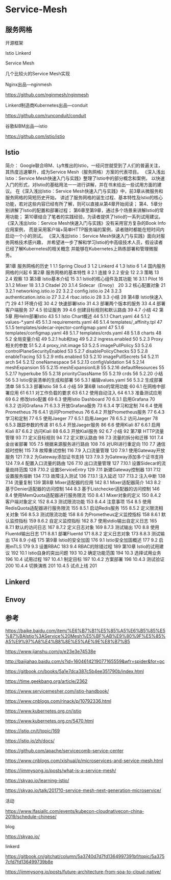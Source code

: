 # Service-Mesh

## 服务网格

开源框架

Istio
Linkerd

Service Mesh

几个比较火的Service Mesh实现

Nginx出品—nginmesh

https://github.com/nginmesh/nginmesh

Linkerd制造商Kubernetes出品—conduit

https://github.com/runconduit/conduit

谷歌&IBM出品—istio

https://github.com/istio/istio


## Istio

简介：
    Google联合IBM、Lyft推出的Istio，一经问世就受到了人们的普遍关注，其热度迅速攀升，成为Service Mesh（服务网格）方案的代表项目。
    《深入浅出Istio：Service Mesh快速入门与实践》整理了Istio中的部分概念和案例，
    以快速入门的形式，对Istio的基础用法一一进行讲解，并在书末给出一些试用方面的建议。
    在《深入浅出Istio：Service Mesh快速入门与实践》中，前3章从微服务和服务网格的简短历史开始，
    讲述了服务网格的诞生过程、基本特性及Istio的核心功能，若对这些内容已经有所了解，则可以直接从第4章开始阅读；
    第4、5章分别讲解了Istio的配置和部署过程；
    第6章至第9章，通过多个场景来讲解Istio的常用功能；
    第10章结合了笔者的实践经验，为读者提供了Istio的一系列试用建议。
    《深入浅出Istio：Service Mesh快速入门与实践》没有采用官方复杂的Book Info应用案例，
    而是采用客户端+简单HTTP服务端的案例，读者随时都能在短时间内启动一个小的测试。
    《深入浅出Istio：Service Mesh快速入门与实践》面向对服务网格技术感兴趣，
    并希望进一步了解和学习Istio的中高级技术人员，假设读者已经了解Kubernetes的相关概念
    并能够在Kubernetes上熟练部署和管理微服务。

第1章 服务网格的历史 1
1.1 Spring Cloud 3
1.2 Linkerd 4
1.3 Istio 6
1.4 国内服务网格的兴起 6
第2章 服务网格的基本特性 8
2.1 连接 9
2.2 安全 12
2.3 策略 13
2.4 观察 13
第3章 Istio基本介绍 15
3.1 Istio的核心组件及其功能 16
3.1.1 Pilot 16
3.1.2 Mixer 18
3.1.3 Citadel 20
3.1.4 Sidecar（Envoy） 20
3.2 核心配置对象 21
3.2.1 networking.istio.io 22
3.2.2 config.istio.io 24
3.2.3 authentication.istio.io 27
3.2.4 rbac.istio.io 28
3.3 小结 28
第4章 Istio快速入门 29
4.1 环境介绍 30
4.2 快速部署Istio 31
4.3 部署两个版本的服务 33
4.4 部署客户端服务 37
4.5 验证服务 39
4.6 创建目标规则和默认路由 39
4.7 小结 42
第5章 用Helm部署Istio 43
5.1 Istio Chart概述 44
5.1.1 Chart.yaml 44
5.1.2 values-*.yaml 45
5.1.3 requirements.yaml 46
5.1.4 templates/_affinity.tpl 47
5.1.5 templates/sidecar-injector-configmap.yaml 47
5.1.6 templates/configmap.yaml 48
5.1.7 templates/crds.yaml 48
5.1.8 charts 48
5.2 全局变量介绍 49
5.2.1 hub和tag 49
5.2.2 ingress.enabled 50
5.2.3 Proxy相关的参数 51
5.2.4 proxy_init.image 53
5.2.5 imagePullPolicy 53
5.2.6 controlPlaneSecurityEnabled 53
5.2.7 disablePolicyChecks 53
5.2.8 enableTracing 53
5.2.9 mtls.enabled 53
5.2.10 imagePullSecrets 54
5.2.11 arch 54
5.2.12 oneNamespace 54
5.2.13 configValidation 54
5.2.14 meshExpansion 55
5.2.15 meshExpansionILB 55
5.2.16 defaultResources 55
5.2.17 hyperkube 55
5.2.18 priorityClassName 55
5.2.19 crds 56
5.2.20 小结 56
5.3 Istio安装清单的生成和部署 56
5.3.1 编辑values.yaml 56
5.3.2 生成部署清单 58
5.3.3 部署Istio 58
5.4 小结 59
第6章 Istio的常用功能 60
6.1 在网格中部署应用 61
6.1.1 对工作负载的要求 63
6.1.2 使用自动注入 64
6.1.3 准备测试应用 69
6.2 修改Istio配置 69
6.3 使用Istio Dashboard 70
6.3.1 启用Grafana 70
6.3.2 访问Grafana 71
6.3.3 开放Grafana服务 73
6.3.4 学习和定制 74
6.4 使用Prometheus 76
6.4.1 访问Prometheus 76
6.4.2 开放Prometheus服务 77
6.4.3 学习和定制 77
6.5 使用Jaeger 77
6.5.1 启用Jaeger 78
6.5.2 访问Jaeger 78
6.5.3 跟踪参数的传递 81
6.5.4 开放Jaeger服务 86
6.6 使用Kiali 87
6.6.1 启用Kiali 87
6.6.2 访问Kiali 88
6.6.3 开放Kiali服务 92
6.7 小结 92
第7章 HTTP流量管理 93
7.1 定义目标规则 94
7.2 定义默认路由 98
7.3 流量的拆分和迁移 101
7.4 金丝雀部署 105
7.5 根据来源服务进行路由 108
7.6 对URI进行重定向 110
7.7 通信超时控制 115
7.8 故障重试控制 116
7.9 入口流量管理 120
7.9.1 使用Gateway开放服务 121
7.9.2 为Gateway添加证书支持 123
7.9.3 为Gateway添加多个证书支持 124
7.9.4 配置入口流量的路由 126
7.10 出口流量管理 127
7.10.1 设置Sidecar的流量劫持范围 128
7.10.2 设置ServiceEntry 129
7.11 新建Gateway控制器 131
7.12 设置服务熔断 134
7.13 故障注入测试 136
7.13.1 注入延迟 137
7.13.2 注入中断 138
7.14 流量复制 139
第8章 Mixer适配器的应用 142
8.1 Mixer适配器简介 143
8.2 基于Denier适配器的访问控制 144
8.3 基于Listchecker适配器的访问控制 146
8.4 使用MemQuota适配器进行服务限流 150
8.4.1 Mixer对象的定义 150
8.4.2 客户端对象定义 152
8.4.3 测试限流功能 153
8.4.4 注意事项 154
8.5 使用RedisQuota适配器进行服务限流 155
8.5.1 启动Redis服务 155
8.5.2 定义限流相关对象 156
8.5.3 测试限流功能 158
8.6 为Prometheus定义监控指标 158
8.6.1 默认监控指标 159
8.6.2 自定义监控指标 162
8.7 使用stdio输出自定义日志 165
8.7.1 默认的访问日志 167
8.7.2 定义日志对象 169
8.7.3 测试输出 170
8.8 使用Fluentd输出日志 171
8.8.1 部署Fluentd 171
8.8.2 定义日志对象 173
8.8.3 测试输出 174
8.9 小结 175
第9章 Istio的安全加固 176
9.1 Istio安全加固概述 177
9.2 启用mTLS 179
9.3 设置RBAC 183
9.4 RBAC的除错过程 189
第10章 Istio的试用建议 192
10.1 Istio自身的突出问题 193
10.2 确定功能范围 194
10.3 选择试用业务 196
10.4 试用过程 197
10.4.1 制定目标 197
10.4.2 方案部署 198
10.4.3 测试验证 200
10.4.4 切换演练 201
10.4.5 试点上线 201

## Linkerd

## Envoy


## 参考

https://baike.baidu.com/item/%E6%B7%B1%E5%85%A5%E6%B5%85%E5%87%BAIstio%3AService%20Mesh%E5%BF%AB%E9%80%9F%E5%85%A5%E9%97%A8%E4%B8%8E%E5%AE%9E%E8%B7%B5

https://www.jianshu.com/p/e23e3e74538e

http://baijiahao.baidu.com/s?id=1604614219077165559&wfr=spider&for=pc

https://gitbook.cn/books/5a1e7dca387c5b4ee351790b/index.html

https://time.geekbang.org/article/2362

https://www.servicemesher.com/istio-handbook/

https://www.cnblogs.com/rinack/p/10792336.html

https://www.kubernetes.org.cn/istio

https://www.kubernetes.org.cn/5470.html

https://istio.cn/t/topic/169

https://istio.io/zh/docs/

https://github.com/apache/servicecomb-service-center

https://www.cnblogs.com/xishuai/p/microservices-and-service-mesh.html

https://jimmysong.io/posts/what-is-a-service-mesh/

https://skyao.io/learning-istio/

https://skyao.io/talk/201710-service-mesh-next-generation-microservice/

活动

https://www.lfasiallc.com/events/kubecon-cloudnativecon-china-2019/schedule-chinese/

blog

https://skyao.io/

linkerd

https://gitbook.cn/gitchat/column/5a3740d7d7fd1364997391bf/topic/5a3757cfd7fd136499739b8e

https://jimmysong.io/posts/future-architecture-from-soa-to-cloud-native/